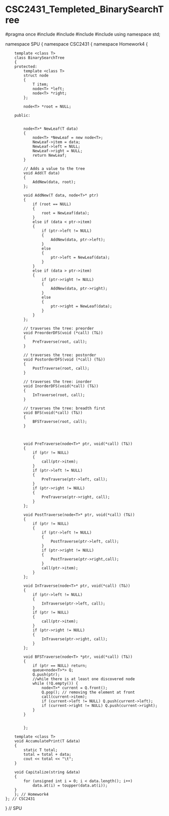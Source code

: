 # CSC2431_Templeted_BinarySearchTree
#pragma once
#include <cassert>
#include <iostream>
#include<string>
#include <queue>
using namespace std;



namespace SPU {
	namespace CSC2431 {
		namespace Homework4 {

		template <class T>
		class BinarySearchTree
		{
		protected:
			template <class T>
			struct node
			{
				T item;
				node<T> *left;
				node<T> *right;
			};

			node<T> *root = NULL;

		public:

	
			node<T>* NewLeaf(T data)
			{
				node<T> *NewLeaf = new node<T>;
				NewLeaf->item = data;
				NewLeaf->left = NULL;
				NewLeaf->right = NULL;
				return NewLeaf;
			}

			// Adds a value to the tree
			void Add(T data) 
			{
				AddNew(data, root);
			};

			void AddNew(T data, node<T>* ptr)
			{
				if (root == NULL)
				{
					root = NewLeaf(data);
				}
				else if (data < ptr->item)
				{
					if (ptr->left != NULL)
					{
						AddNew(data, ptr->left);
					}
					else
					{
						ptr->left = NewLeaf(data);
					}
				}
				else if (data > ptr->item)
				{
					if (ptr->right != NULL)
					{
						AddNew(data, ptr->right);
					}
					else
					{
						ptr->right = NewLeaf(data);
					}
				}
			};

			// traverses the tree: preorder
			void PreorderDFS(void (*call) (T&))
			{
				PreTraverse(root, call);
			}

			// traverses the tree: postorder
			void PostorderDFS(void (*call) (T&))
			{
				PostTraverse(root, call);
			}

			// traverses the tree: inorder
			void InorderDFS(void(*call) (T&))
			{
				InTraverse(root, call);
			}
			
			// traverses the tree: breadth first
			void BFS(void(*call) (T&))
			{
				BFSTraverse(root, call);
			}



			void PreTraverse(node<T>* ptr, void(*call) (T&))
			{
				if (ptr != NULL)
				{
					call(ptr->item);
				}
				if (ptr->left != NULL)
				{
					PreTraverse(ptr->left, call);
				}
				if (ptr->right != NULL)
				{
					PreTraverse(ptr->right, call);
				}
			};

			void PostTraverse(node<T>* ptr, void(*call) (T&))
			{
				if (ptr != NULL)
				{
					if (ptr->left != NULL)
					{
						PostTraverse(ptr->left, call);
					}
					if (ptr->right != NULL)
					{
						PostTraverse(ptr->right,call);
					}
					call(ptr->item);
				}
			};

			void InTraverse(node<T>* ptr, void(*call) (T&))
			{
				if (ptr->left != NULL)
				{
					InTraverse(ptr->left, call);
				}
				if (ptr != NULL)
				{
					call(ptr->item);
				}
				if (ptr->right != NULL)
				{
					InTraverse(ptr->right, call);
				}
			};

			void BFSTraverse(node<T> *ptr, void(*call) (T&))
			{
				if (ptr == NULL) return;
				queue<node<T>*> Q;
				Q.push(ptr);
				//while there is at least one discovered node
				while (!Q.empty()) {
					node<T>* current = Q.front();
					Q.pop(); // removing the element at front
					call(current->item);
					if (current->left != NULL) Q.push(current->left);
					if (current->right != NULL) Q.push(current->right);
				}
			}


			};

		template <class T>
		void AccumulatePrint(T &data)
		{
			static T total;
			total = total + data;
			cout << total << "\t";
		}

		void Capitalize(string &data)
		{
			for (unsigned int i = 0; i < data.length(); i++)
				data.at(i) = toupper(data.at(i));
		}
		}; // Homework4
	}; // CSC2431
} // SPU
